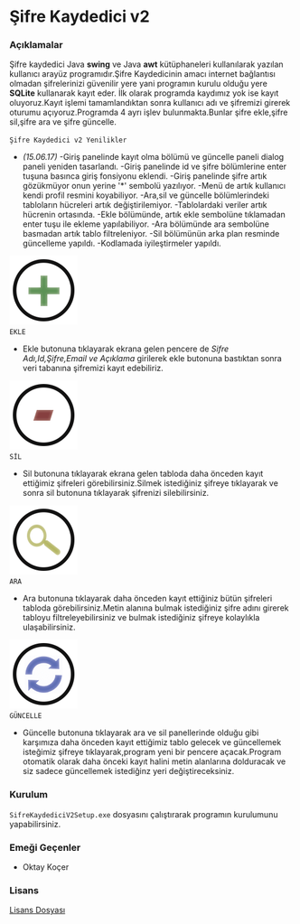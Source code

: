 # Şifre Kaydedici v2

### Açıklamalar
Şifre kaydedici Java **swing** ve Java **awt** kütüphaneleri kullanılarak yazılan kullanıcı arayüz programıdır.Şifre Kaydedicinin amacı internet bağlantısı olmadan şifrelerinizi güvenilir yere yani programın kurulu olduğu yere **SQLite** kullanarak kayıt eder.
İlk olarak programda kaydımız yok ise kayıt oluyoruz.Kayıt işlemi tamamlandıktan sonra kullanıcı adı ve şifremizi girerek oturumu açıyoruz.Programda 4 ayrı işlev bulunmakta.Bunlar şifre ekle,şifre sil,şifre ara ve şifre güncelle.

`Şifre Kaydedici v2 Yenilikler` 
+ *(15.06.17)*
-Giriş panelinde kayıt olma bölümü ve güncelle paneli dialog paneli yeniden tasarlandı.
-Giriş panelinde id ve şifre bölümlerine enter tuşuna basınca giriş fonsiyonu eklendi.
-Giriş panelinde şifre artık gözükmüyor onun yerine '*' sembolü yazılıyor.
-Menü de artık kullanıcı kendi profil resmini koyabiliyor.
-Ara,sil ve güncelle bölümlerindeki tabloların hücreleri artık değiştirilemiyor.
-Tablolardaki veriler artık hücrenin ortasında.
-Ekle bölümünde, artık ekle sembolüne tıklamadan enter tuşu ile ekleme yapılabiliyor.
-Ara bölümünde ara sembolüne basmadan artık tablo filtreleniyor.
-Sil bölümünün arka plan resminde güncelleme yapıldı.
-Kodlamada iyileştirmeler yapıldı.

![EKLE](https://github.com/oktaykcr/SifreKaydedici/blob/master/Sifre%20Kaydedici/Resources/EkleButonAnim.png) <br />
`EKLE`
- Ekle butonuna tıklayarak ekrana gelen pencere de *Sifre Adı,Id,Şifre,Email ve Açıklama* girilerek ekle butonuna bastıktan sonra veri tabanına şifremizi kayıt edebiliriz.

![SIL](https://github.com/oktaykcr/SifreKaydedici/blob/master/Sifre%20Kaydedici/Resources/SilButonAnim.png) <br />
`SİL`
- Sil butonuna tıklayarak ekrana gelen tabloda daha önceden kayıt ettiğimiz şifreleri görebilirsiniz.Silmek istediğiniz şifreye tıklayarak ve sonra sil butonuna tıklayarak şifrenizi silebilirsiniz.

![ARA](https://github.com/oktaykcr/SifreKaydedici/blob/master/Sifre%20Kaydedici/Resources/AraButonAnim.png) <br />
`ARA`
- Ara butonuna tıklayarak daha önceden kayıt ettiğiniz bütün şifreleri tabloda görebilirsiniz.Metin alanına bulmak istediğiniz şifre adını girerek tabloyu filtreleyebilirsiniz ve bulmak istediğiniz şifreye kolaylıkla ulaşabilirsiniz.

![GUNCELLE](https://github.com/oktaykcr/SifreKaydedici/blob/master/Sifre%20Kaydedici/Resources/GuncelleButonAnim.png) <br />
`GÜNCELLE`
- Güncelle butonuna tıklayarak ara ve sil panellerinde olduğu gibi karşımıza daha önceden kayıt ettiğimiz tablo gelecek ve güncellemek isteğimiz şifreye tıklayarak,program yeni bir pencere açacak.Program otomatik olarak daha önceki kayıt halini metin alanlarına dolduracak ve siz sadece güncellemek istediğinz yeri değiştireceksiniz.

### Kurulum
`SifreKaydediciV2Setup.exe` dosyasını çalıştırarak programın kurulumunu yapabilirsiniz.

### Emeği Geçenler
- Oktay Koçer

### Lisans
[Lisans Dosyası](LICENSE)




